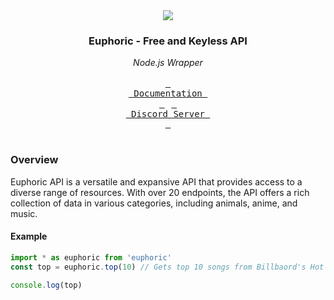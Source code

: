 <div align="center">
<img src="https://images.weserv.nl/?url=euphoric.vercel.app/icon.png&h=275&mask=circle" />
<h3>Euphoric - Free and Keyless API</h3>
<i>Node.js Wrapper</i> <br><br>
<a href="https://lover.gitbook.io/euphoric-api"> <kbd> <br> Documentation <br> </kbd></a> 
<a href="https://discord.gg/FAwCN6sCsD"> <kbd> <br> Discord Server <br> </kbd></a>
<h1>
</div>

### Overview

Euphoric API is a versatile and expansive API that provides access to a diverse range of resources. With over 20 endpoints, the API offers a rich collection of data in various categories, including animals, anime, and music.
 
#### Example
```js
import * as euphoric from 'euphoric'
const top = euphoric.top(10) // Gets top 10 songs from Billbaord's Hot 100 chart

console.log(top)
```